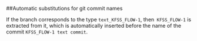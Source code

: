 
##Automatic substitutions for git commit names

If the branch corresponds to the type `text_KFSS_FLOW-1`, then` KFSS_FLOW-1` is extracted from it, which is automatically inserted before the name of the commit `KFSS_FLOW-1 text commit`.


